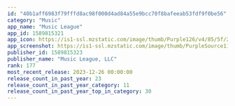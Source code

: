 ```yaml
---
id: "40b1aff6983f79fffd8ac98f000d4ad84a55e9bcc70f8bafeeab53fdf9f0be56"
category: "Music"
app_name: "Music League"
app_id: 1589815321
app_icon: https://is1-ssl.mzstatic.com/image/thumb/Purple126/v4/85/5f/22/855f22a1-d8a4-7653-da02-60664969675c/AppIcon-1x_U007ephone-85-220.png/1024x1024bb.png
app_screenshot: https://is1-ssl.mzstatic.com/image/thumb/PurpleSource112/v4/45/ae/14/45ae1464-d02e-666d-d2da-a5148220230d/a6fc2e5c-2b56-46e4-8ee4-ff6b89f0ed9b_MLiOSstore-6.5-1.jpg/1284x2778bb.png
publisher_id: 1589815323
publisher_name: "Music League, LLC"
rank: 177
most_recent_release: 2023-12-26 00:00:00
release_count_in_past_year: 23
release_count_in_past_year_category: 11
release_count_in_past_year_top_in_category: 30
---
```

